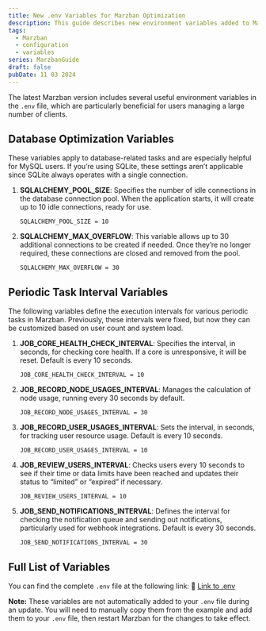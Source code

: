 ```yaml
---
title: New .env Variables for Marzban Optimization
description: This guide describes new environment variables added to Marzban to enhance performance, especially for high user loads.
tags:
  - Marzban
  - configuration
  - variables
series: MarzbanGuide
draft: false
pubDate: 11 03 2024
---
```


The latest Marzban version includes several useful environment variables in the `.env` file, which are particularly beneficial for users managing a large number of clients.

## Database Optimization Variables

These variables apply to database-related tasks and are especially helpful for MySQL users. If you’re using SQLite, these settings aren’t applicable since SQLite always operates with a single connection.

1. **SQLALCHEMY_POOL_SIZE**: Specifies the number of idle connections in the database connection pool. When the application starts, it will create up to 10 idle connections, ready for use.

   ```plaintext
   SQLALCHEMY_POOL_SIZE = 10
   ```

2. **SQLALCHEMY_MAX_OVERFLOW**: This variable allows up to 30 additional connections to be created if needed. Once they’re no longer required, these connections are closed and removed from the pool.

   ```plaintext
   SQLALCHEMY_MAX_OVERFLOW = 30
   ```

## Periodic Task Interval Variables

The following variables define the execution intervals for various periodic tasks in Marzban. Previously, these intervals were fixed, but now they can be customized based on user count and system load.

1. **JOB_CORE_HEALTH_CHECK_INTERVAL**: Specifies the interval, in seconds, for checking core health. If a core is unresponsive, it will be reset. Default is every 10 seconds.

   ```plaintext
   JOB_CORE_HEALTH_CHECK_INTERVAL = 10
   ```

2. **JOB_RECORD_NODE_USAGES_INTERVAL**: Manages the calculation of node usage, running every 30 seconds by default.

   ```plaintext
   JOB_RECORD_NODE_USAGES_INTERVAL = 30
   ```

3. **JOB_RECORD_USER_USAGES_INTERVAL**: Sets the interval, in seconds, for tracking user resource usage. Default is every 10 seconds.

   ```plaintext
   JOB_RECORD_USER_USAGES_INTERVAL = 10
   ```

4. **JOB_REVIEW_USERS_INTERVAL**: Checks users every 10 seconds to see if their time or data limits have been reached and updates their status to “limited” or “expired” if necessary.

   ```plaintext
   JOB_REVIEW_USERS_INTERVAL = 10
   ```

5. **JOB_SEND_NOTIFICATIONS_INTERVAL**: Defines the interval for checking the notification queue and sending out notifications, particularly used for webhook integrations. Default is every 30 seconds.

   ```plaintext
   JOB_SEND_NOTIFICATIONS_INTERVAL = 30
   ```

## Full List of Variables

You can find the complete `.env` file at the following link:
🔗 [Link to .env](https://github.com/Gozargah/Marzban/blob/master/.env.example)

**Note:** These variables are not automatically added to your `.env` file during an update. You will need to manually copy them from the example and add them to your `.env` file, then restart Marzban for the changes to take effect.

